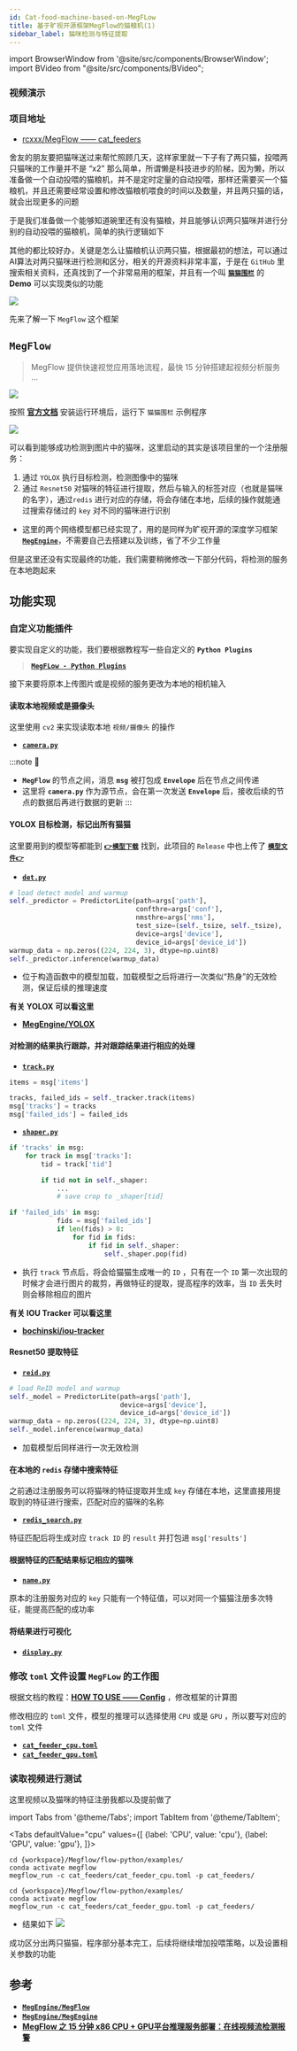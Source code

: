 ```yaml
---
id: Cat-food-machine-based-on-MegFLow
title: 基于旷视开源框架MegFlow的猫粮机(1)
sidebar_label: 猫咪检测与特征提取
---
```


import BrowserWindow from '@site/src/components/BrowserWindow';
import BVideo from "@site/src/components/BVideo";

<BrowserWindow>

### 视频演示

<BVideo src="//player.bilibili.com/player.html?aid=635056677&bvid=BV1Ub4y1v7SE&cid=467195886&page=1" bsrc="https://www.bilibili.com/video/bv1Ub4y1v7SE"/>

### 项目地址
- [rcxxx/MegFlow —— cat_feeders](https://github.com/rcxxx/MegFlow/tree/master/flow-python/examples/cat_feeders)

</BrowserWindow>


舍友的朋友要把猫咪送过来帮忙照顾几天，这样家里就一下子有了两只猫，投喂两只猫咪的工作量并不是 “x2” 那么简单，所谓懒是科技进步的阶梯，因为懒，所以准备做一个自动投喂的猫粮机，并不是定时定量的自动投喂，那样还需要买一个猫粮机，并且还需要经常设置和修改猫粮机喂食的时间以及数量，并且两只猫的话，就会出现更多的问题

于是我们准备做一个能够知道碗里还有没有猫粮，并且能够认识两只猫咪并进行分别的自动投喂的猫粮机，简单的执行逻辑如下


其他的都比较好办，关键是怎么让猫粮机认识两只猫，根据最初的想法，可以通过AI算法对两只猫咪进行检测和区分，相关的开源资料非常丰富，于是在 `GitHub` 里搜索相关资料，还真找到了一个非常易用的框架，并且有一个叫 **[`猫猫围栏`](https://megflow.readthedocs.io/zh_CN/latest/built-in-applications/cat_finder.html)** 的 **Demo** 可以实现类似的功能

![](https://pictures-1304295136.cos.ap-guangzhou.myqcloud.com/screenshot/MegFlow-Cat_feeder/megflow-wechat.png)

先来了解一下 `MegFlow` 这个框架
## `MegFlow`

> MegFlow 提供快速视觉应用落地流程，最快 15 分钟搭建起视频分析服务 ...

[![](https://github.com/MegEngine/MegFlow/raw/master/logo.png)](https://github.com/MegEngine/MegFlow)

按照 **[官方文档](https://megflow.readthedocs.io/zh_CN/latest/how-to-build-and-run/run-in-15-minutes.zh.html)** 安装运行环境后，运行下 `猫猫围栏` 示例程序

![](https://pictures-1304295136.cos.ap-guangzhou.myqcloud.com/screenshot/MegFlow-Cat_feeder/MegFLow-demo-display.png)

可以看到能够成功检测到图片中的猫咪，这里启动的其实是该项目里的一个注册服务：
1. 通过 `YOLOX` 执行目标检测，检测图像中的猫咪
2. 通过 `Resnet50` 对猫咪的特征进行提取，然后与输入的标签对应（也就是猫咪的名字），通过`redis` 进行对应的存储，将会存储在本地，后续的操作就能通过搜索存储过的 `key` 对不同的猫咪进行识别

- 这里的两个网络模型都已经实现了，用的是同样为旷视开源的深度学习框架 **[`MegEngine`](https://github.com/MegEngine/MegEngine)**，不需要自己去搭建以及训练，省了不少工作量

但是这里还没有实现最终的功能，我们需要稍微修改一下部分代码，将检测的服务在本地跑起来

## 功能实现

### 自定义功能插件

要实现自定义的功能，我们要根据教程写一些自定义的 **`Python Plugins`**
> **[`MegFLow - Python Plugins`](https://megflow.readthedocs.io/zh_CN/latest/how-to-add-my-service/appendix-B-python-plugin.zh.html#python-plugins)**

接下来要将原本上传图片或是视频的服务更改为本地的相机输入

#### 读取本地视频或是摄像头
这里使用 `cv2` 来实现读取本地 `视频/摄像头` 的操作
- **[`camera.py`](https://github.com/rcxxx/MegFlow/blob/master/flow-python/examples/cat_feeders/camera.py)**

:::note 📝
- **`MegFlow`** 的节点之间，消息 **`msg`** 被打包成 **`Envelope`** 后在节点之间传递
- 这里将 **`camera.py`** 作为源节点，会在第一次发送 **`Envelope`** 后，接收后续的节点的数据后再进行数据的更新
:::

#### YOLOX 目标检测，标记出所有猫猫
这里要用到的模型等都能到 **[`👉模型下载`](https://megflow.readthedocs.io/zh_CN/latest/download-models.zh.html)** 找到，此项目的 `Release` 中也上传了 **[`模型文件👉`](https://github.com/rcxxx/MegFlow/releases/tag/aarch64-whl)**

- **[`det.py`](https://github.com/rcxxx/MegFlow/tree/master/flow-python/examples/cat_feeders/det.py)**

```py title="load model"
# load detect model and warmup
self._predictor = PredictorLite(path=args['path'],
                                confthre=args['conf'],
                                nmsthre=args['nms'],
                                test_size=(self._tsize, self._tsize),
                                device=args['device'],
                                device_id=args['device_id'])
warmup_data = np.zeros((224, 224, 3), dtype=np.uint8)
self._predictor.inference(warmup_data)
```
- 位于构造函数中的模型加载，加载模型之后将进行一次类似“热身”的无效检测，保证后续的推理速度

**有关 YOLOX 可以看这里**
- **[MegEngine/YOLOX](https://github.com/MegEngine/YOLOX)**

#### 对检测的结果执行跟踪，并对跟踪结果进行相应的处理
- **[`track.py`](https://github.com/rcxxx/MegFlow/tree/master/flow-python/examples/cat_feeders/track.py)**

```py
items = msg['items']

tracks, failed_ids = self._tracker.track(items)
msg['tracks'] = tracks
msg['failed_ids'] = failed_ids
```

- **[`shaper.py`](https://github.com/rcxxx/MegFlow/tree/master/flow-python/examples/cat_feeders/shaper.py)**

```py
if 'tracks' in msg:
    for track in msg['tracks']:
        tid = track['tid']

        if tid not in self._shaper:
            ...
            # save crop to _shaper[tid]

if 'failed_ids' in msg:
            fids = msg['failed_ids']
            if len(fids) > 0:
                for fid in fids:
                    if fid in self._shaper:
                        self._shaper.pop(fid)
```
- 执行 `track` 节点后，将会给猫猫生成唯一的 `ID` ，只有在一个 `ID` 第一次出现的时候才会进行图片的裁剪，再做特征的提取，提高程序的效率，当 `ID` 丢失时则会移除相应的图片

**有关 IOU Tracker 可以看这里**
- **[bochinski/iou-tracker](https://github.com/bochinski/iou-tracker)**

#### Resnet50 提取特征
- **[`reid.py`](https://github.com/rcxxx/MegFlow/tree/master/flow-python/examples/cat_feeders/reid.py)**

```py title="load model"
# load ReID model and warmup
self._model = PredictorLite(path=args['path'],
                            device=args['device'],
                            device_id=args['device_id'])
warmup_data = np.zeros((224, 224, 3), dtype=np.uint8)
self._model.inference(warmup_data)
```
- 加载模型后同样进行一次无效检测

#### 在本地的 `redis` 存储中搜索特征
之前通过注册服务可以将猫咪的特征提取并生成 `key` 存储在本地，这里直接用提取到的特征进行搜索，匹配对应的猫咪的名称

- **[`redis_search.py`](https://github.com/rcxxx/MegFlow/tree/master/flow-python/examples/cat_feeders/redis_search.py)**

特征匹配后将生成对应 `track ID` 的 `result` 并打包进 `msg['results']`

#### 根据特征的匹配结果标记相应的猫咪

- **[`name.py`](https://github.com/rcxxx/MegFlow/tree/master/flow-python/examples/cat_feeders/name.py)**

原本的注册服务对应的 `key` 只能有一个特征值，可以对同一个猫猫注册多次特征，能提高匹配的成功率

#### 将结果进行可视化

- **[`display.py`](https://github.com/rcxxx/MegFlow/tree/master/flow-python/examples/cat_feeders/display.py)**


### 修改 `toml` 文件设置 `MegFLow` 的工作图

根据文档的教程：**[HOW TO USE —— Config](https://megflow.readthedocs.io/zh_CN/latest/how-to-add-my-service/appendix-A-graph-definition.zh.html)** ，修改框架的计算图

修改相应的 `toml` 文件，模型的推理可以选择使用 `CPU` 或是 `GPU` ，所以要写对应的 `toml` 文件

- **[`cat_feeder_cpu.toml`](https://github.com/rcxxx/MegFlow/tree/master/flow-python/examples/cat_feeders/cat_feeder_cpu.toml)**
- **[`cat_feeder_gpu.toml`](https://github.com/rcxxx/MegFlow/tree/master/flow-python/examples/cat_feeders/cat_feeder_gpu.toml)**


### 读取视频进行测试
这里视频以及猫咪的特征注册我都以及提前做了

import Tabs from '@theme/Tabs';
import TabItem from '@theme/TabItem';

<Tabs
defaultValue="cpu"
values={[
    {label: 'CPU', value: 'cpu'},
    {label: 'GPU', value: 'gpu'},
]}>
<TabItem value="cpu">

```shell
cd {workspace}/Megflow/flow-python/examples/
conda activate megflow
megflow_run -c cat_feeders/cat_feeder_cpu.toml -p cat_feeders/
```

</TabItem>
<TabItem value="gpu">

```shell
cd {workspace}/Megflow/flow-python/examples/
conda activate megflow
megflow_run -c cat_feeders/cat_feeder_gpu.toml -p cat_feeders/
```

</TabItem>
</Tabs>

- 结果如下
![](https://pictures-1304295136.cos.ap-guangzhou.myqcloud.com/screenshot/MegFlow-Cat_feeder/run-cat_feeder-display.png)

成功区分出两只猫猫，程序部分基本完工，后续将继续增加投喂策略，以及设置相关参数的功能

## 参考
- **[`MegEngine/MegFlow`](https://github.com/MegEngine/MegFlow)**
- **[`MegEngine/MegEngine`](https://github.com/MegEngine/MegEngine)**
- **[MegFlow 之 15 分钟 x86 CPU + GPU平台推理服务部署：在线视频流检测报警](https://githubmemory.com/repo/yuenshome/yuenshome.github.io/issues/136)**
